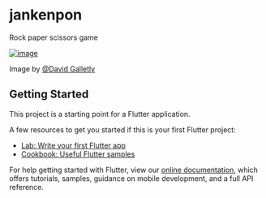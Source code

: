 # jankenpon

Rock paper scissors game

[![image](https://images.squarespace-cdn.com/content/v1/5092652be4b0979eac797709/1540393791656-HBT8ULVTBA6WWJULU5TH/ke17ZwdGBToddI8pDm48kMMrhUZ3rQXTcnRxiSGi1G17gQa3H78H3Y0txjaiv_0fDoOvxcdMmMKkDsyUqMSsMWxHk725yiiHCCLfrh8O1z5QHyNOqBUUEtDDsRWrJLTmaUzSiviepfuOufnJa7SEDRKl7z_LUwe8cDB0iQ_YpMlSenNy3wuK8-Q9DCm8gcSo/rock-paper-scissors-web.jpg?format=750w)](https://davidgalletly.com/shop/rock-paper-scissors)

Image by [@David Galletly](https://davidgalletly.com/about)


## Getting Started

This project is a starting point for a Flutter application.

A few resources to get you started if this is your first Flutter project:

- [Lab: Write your first Flutter app](https://flutter.dev/docs/get-started/codelab)
- [Cookbook: Useful Flutter samples](https://flutter.dev/docs/cookbook)

For help getting started with Flutter, view our
[online documentation](https://flutter.dev/docs), which offers tutorials,
samples, guidance on mobile development, and a full API reference.
